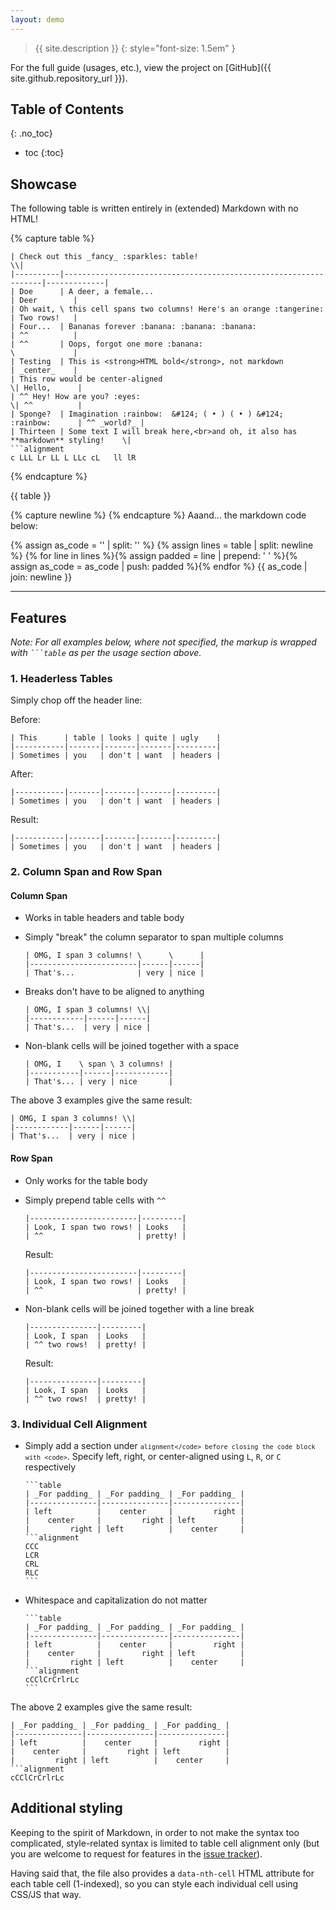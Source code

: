 ```yaml
---
layout: demo
---
```

<!-- markdownlint-disable-file first-line-h1 -->
<!-- markdownlint-disable-file blanks-around-fences -->

> {{ site.description }}
{: style="font-size: 1.5em" }

For the full guide (usages, etc.), view the project on [GitHub]({{ site.github.repository_url }}).

<!-- markdownlint-disable-next-line blanks-around-headers -->
## Table of Contents
{: .no_toc}

* toc
{:toc}

## Showcase

The following table is written entirely in (extended) Markdown with no HTML!

{% capture table %}
```table
| Check out this _fancy_ :sparkles: table!                                               \\|
|----------|-----------------------------------------------------------------|-------------|
| Doe      | A deer, a female...                                             | Deer        |
| Oh wait, \ this cell spans two columns! Here's an orange :tangerine:       | Two rows!   |
| Four...  | Bananas forever :banana: :banana: :banana:                      | ^^          |
| ^^       | Oops, forgot one more :banana:                                  \             |
| Testing  | This is <strong>HTML bold</strong>, not markdown                | _center_    |
| This row would be center-aligned                                          \| Hello,      |
| ^^ Hey! How are you? :eyes:                                               \| ^^          |
| Sponge?  | Imagination :rainbow:  &#124; ( • ) ( • ) &#124; :rainbow:      | ^^ _world?_ |
| Thirteen | Some text I will break here,<br>and oh, it also has **markdown** styling!    \|
```alignment
c LLL Lr LL L LLc cL   ll lR
```

{% endcapture %}

{{ table }}

{% capture newline %}
{% endcapture %}
Aaand... the markdown code below:

{% assign as_code = '' | split: '' %}
{% assign lines = table | split: newline %}
{% for line in lines %}{% assign padded = line | prepend: '    ' %}{% assign as_code = as_code | push: padded %}{% endfor %}
{{ as_code | join: newline }}

---

## Features

<!-- markdownlint-disable-next-line no-inline-html -->
_Note: For all examples below, where not specified, the markup is wrapped with <code>```table</code> as per the usage section above._

### 1. Headerless Tables

Simply chop off the header line:

Before:

```text
| This      | table | looks | quite | ugly    |
|-----------|-------|-------|-------|---------|
| Sometimes | you   | don't | want  | headers |
```

After:

```text
|-----------|-------|-------|-------|---------|
| Sometimes | you   | don't | want  | headers |
```

Result:

```table
|-----------|-------|-------|-------|---------|
| Sometimes | you   | don't | want  | headers |
```

### 2. Column Span and Row Span

#### Column Span

* Works in table headers and table body
* Simply "break" the column separator to span multiple columns

  ```text
  | OMG, I span 3 columns! \      \      |
  |------------------------|------|------|
  | That's...              | very | nice |
  ```

* Breaks don't have to be aligned to anything

  ```text
  | OMG, I span 3 columns! \\|
  |------------|------|------|
  | That's...  | very | nice |
  ```

* Non-blank cells will be joined together with a space

  ```text
  | OMG, I    \ span \ 3 columns! |
  |-----------|------|------------|
  | That's... | very | nice       |
  ```

The above 3 examples give the same result:

```table
| OMG, I span 3 columns! \\|
|------------|------|------|
| That's...  | very | nice |
```

#### Row Span

* Only works for the table body

* Simply prepend table cells with `^^`

  ```text
  |------------------------|---------|
  | Look, I span two rows! | Looks   |
  | ^^                     | pretty! |
  ```

  Result:

  ```table
  |------------------------|---------|
  | Look, I span two rows! | Looks   |
  | ^^                     | pretty! |
  ```

* Non-blank cells will be joined together with a line break

  ```text
  |---------------|---------|
  | Look, I span  | Looks   |
  | ^^ two rows!  | pretty! |
  ```

  Result:

  ```table
  |---------------|---------|
  | Look, I span  | Looks   |
  | ^^ two rows!  | pretty! |
  ```

### 3. Individual Cell Alignment

<!-- markdownlint-disable-next-line no-inline-html -->
* Simply add a section under <code>```alignment</code> before closing the code block with <code>```</code>. Specify left, right, or center-aligned using `L`, `R`, or `C` respectively

      ```table
      | _For padding_ | _For padding_ | _For padding_ |
      |---------------|---------------|---------------|
      | left          |    center     |         right |
      |    center     |         right | left          |
      |         right | left          |    center     |
      ```alignment
      CCC
      LCR
      CRL
      RLC
      ```

* Whitespace and capitalization do not matter

      ```table
      | _For padding_ | _For padding_ | _For padding_ |
      |---------------|---------------|---------------|
      | left          |    center     |         right |
      |    center     |         right | left          |
      |         right | left          |    center     |
      ```alignment
      cCClCrCrlrLc
      ```

The above 2 examples give the same result:

```table
| _For padding_ | _For padding_ | _For padding_ |
|---------------|---------------|---------------|
| left          |    center     |         right |
|    center     |         right | left          |
|         right | left          |    center     |
```alignment
cCClCrCrlrLc
```

## Additional styling

Keeping to the spirit of Markdown, in order to not make the syntax too complicated, style-related syntax is limited to table cell alignment only (but you are welcome to request for features in the [issue tracker](https://github.com/RichDom2185/jekyll-fancy-tables/issues)).

Having said that, the file also provides a `data-nth-cell` HTML attribute for each table cell (1-indexed), so you can style each individual cell using CSS/JS that way.
